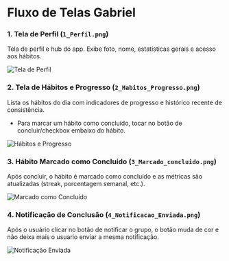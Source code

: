 # Fluxo de Telas Gabriel

### 1. Tela de Perfil (`1_Perfil.png`)
Tela de perfil e hub do app. Exibe foto, nome, estatísticas gerais e acesso aos hábitos.


![Tela de Perfil](./1_Perfil.png)

### 2. Tela de Hábitos e Progresso (`2_Habitos_Progresso.png`)
Lista os hábitos do dia com indicadores de progresso e histórico recente de consistência.

- Para marcar um hábito como concluído, tocar no botão de concluir/checkbox embaixo do hábito.

![Hábitos e Progresso](./2_Habitos_Progresso.png)

### 3. Hábito Marcado como Concluído (`3_Marcado_concluido.png`)
Após concluir, o hábito é marcado como concluído e as métricas são atualizadas (streak, porcentagem semanal, etc.).

![Marcado como Concluído](./3_Marcado_concluido.png)

### 4. Notificação de Conclusão (`4_Notificacao_Enviada.png`)
Após o usuário clicar no botão de notificar o grupo, o botão muda de cor e não deixa mais o usuario enviar a mesma notificação.

![Notificação Enviada](./4_Notificacao_Enviada.png)